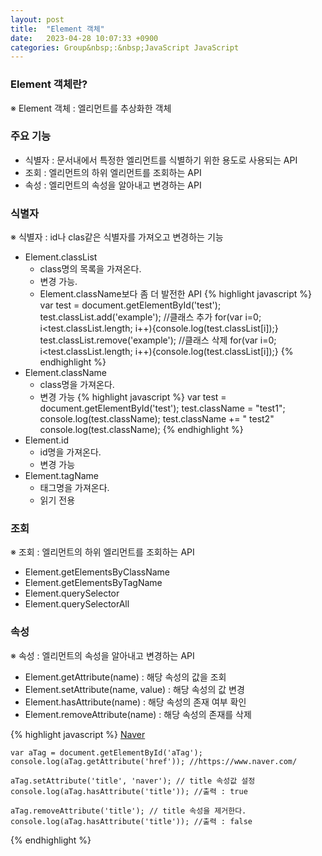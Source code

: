 ```yaml
---
layout: post
title:  "Element 객체"
date:   2023-04-28 10:07:33 +0900
categories: Group&nbsp;:&nbsp;JavaScript JavaScript
---
```


### Element 객체란?

※ Element 객체 : 엘리먼트를 추상화한 객체

### 주요 기능
- 식별자 : 문서내에서 특정한 엘리먼트를 식별하기 위한 용도로 사용되는 API
- 조회 : 엘리먼트의 하위 엘리먼트를 조회하는 API
- 속성 : 엘리먼트의 속성을 알아내고 변경하는 API
                
### 식별자
※ 식별자 : id나 clas같은 식별자를 가져오고 변경하는 기능  
- Element.classList
    - class명의 목록을 가져온다.
    - 변경 가능.
    - Element.className보다 좀 더 발전한 API
{% highlight javascript %}
        var test = document.getElementById('test');
        test.classList.add('example');      //클래스 추가
        for(var i=0; i<test.classList.length; i++){console.log(test.classList[i]);}
        test.classList.remove('example');   //클래스 삭제
        for(var i=0; i<test.classList.length; i++){console.log(test.classList[i]);}
{% endhighlight %}
- Element.className
    - class명을 가져온다.
    - 변경 가능
{% highlight javascript %}
        var test = document.getElementById('test');
        test.className = "test1";
        console.log(test.className);
        test.className += " test2"
        console.log(test.className);
{% endhighlight %}
- Element.id
    - id명을 가져온다.
    - 변경 가능
- Element.tagName
    - 태그명을 가져온다.
    - 읽기 전용
                
### 조회
※ 조회 : 엘리먼트의 하위 엘리먼트를 조회하는 API
- Element.getElementsByClassName
- Element.getElementsByTagName
- Element.querySelector
- Element.querySelectorAll
                
### 속성
※ 속성 : 엘리먼트의 속성을 알아내고 변경하는 API
- Element.getAttribute(name) : 해당 속성의 값을 조회
- Element.setAttribute(name, value) : 해당 속성의 값 변경
- Element.hasAttribute(name) : 해당 속성의 존재 여부 확인
- Element.removeAttribute(name) : 해당 속성의 존재를 삭제

                    
{% highlight javascript %}
    <a href="https://www.naver.com/" id="aTag">Naver</a>

    var aTag = document.getElementById('aTag');
    console.log(aTag.getAttribute('href')); //https://www.naver.com/

    aTag.setAttribute('title', 'naver'); // title 속성값 설정
    console.log(aTag.hasAttribute('title')); //출력 : true

    aTag.removeAttribute('title'); // title 속성을 제거한다.
    console.log(aTag.hasAttribute('title')); //출력 : false
{% endhighlight %}
